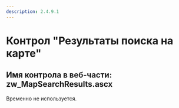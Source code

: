 ```yaml
---
description: 2.4.9.1
---
```


# Контрол "Результаты поиска на карте"

## Имя контрола в веб-части: zw\_MapSearchResults.ascx

Временно не используется.

